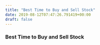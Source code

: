 ```yaml
---
title: "Best Time to Buy and Sell Stock"
date: 2019-08-12T07:47:26.791419+00:00
draft: false
---
```


### Best Time to Buy and Sell Stock
